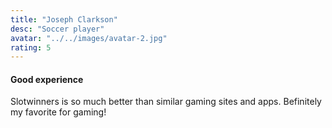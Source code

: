```yaml
---
title: "Joseph Clarkson"
desc: "Soccer player"
avatar: "../../images/avatar-2.jpg"
rating: 5
---
```

#### Good experience
Slotwinners is so much better than similar gaming sites and apps. Befinitely my favorite for gaming!
